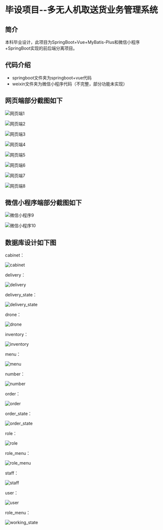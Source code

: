 # 毕设项目--多无人机取送货业务管理系统

## 简介
本科毕业设计，此项目为SpringBoot+Vue+MyBatis-Plus和微信小程序+SpringBoot实现的前后端分离项目。

## 代码介绍
* springboot文件夹为springboot+vue代码
* weixin文件夹为微信小程序代码（不完整，部分功能未实现）

## 网页端部分截图如下
![网页端1](图片1.png)

![网页端2](图片2.png)

![网页端3](图片3.png)

![网页端4](图片4.png)

![网页端5](图片5.png)

![网页端6](图片6.png)

![网页端7](图片7.png)

![网页端8](图片8.png)

## 微信小程序端部分截图如下
![微信小程序9](图片9.png)

![微信小程序10](图片10.png)

## 数据库设计如下图
cabinet：

![cabinet](mysql/cabinet.png)

delivery：

![delivery](mysql/delivery.png)

delivery_state：

![delivery_state](mysql/delivery_state.png)

drone：

![drone](mysql/drone.png)

inventory：

![inventory](mysql/inventory.png)

menu：

![menu](mysql/menu.png)

number：

![number](mysql/number.png)

order：

![order](mysql/order.png)

order_state：

![order_state](mysql/order_state.png)

role：

![role](mysql/role.png)

role_menu：

![role_menu](mysql/role_menu.png)

staff：

![staff](mysql/staff.png)

user：

![user](mysql/user.png)

role_menu：

![working_state](mysql/working_state.png)

